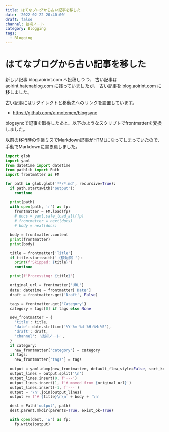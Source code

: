 ```yaml
---
title: はてなブログから古い記事を移した
date: '2022-02-22 20:40:00'
draft: false
channel: 技術ノート
category: Blogging
tags:
  - Blogging
---
```

# はてなブログから古い記事を移した

新しい記事 blog.aoirint.com へ投稿しつつ、
古い記事は aoirint.hatenablog.com に残っていましたが、
古い記事を blog.aoirint.com に移しました。

古い記事にはリダイレクトと移動先へのリンクを設置しています。

- <https://github.com/x-motemen/blogsync>

blogsyncで記事を取得したあと、以下のようなスクリプトでfrontmatterを変換しました。

以前の移行時の作業ミスでMarkdown記事がHTMLになってしまっていたので、
手動でMarkdownに書き戻しました。

```python
import glob
import yaml
from datetime import datetime
from pathlib import Path
import frontmatter as FM

for path in glob.glob('**/*.md', recursive=True):
  if path.startswith('output'):
    continue

  print(path)
  with open(path, 'r') as fp:
    frontmatter = FM.load(fp)
    # docs = yaml.safe_load_all(fp)
    # frontmatter = next(docs)
    # body = next(docs)

  body = frontmatter.content
  print(frontmatter)
  print(body)

  title = frontmatter['Title']
  if title.startswith('（移動済）'):
    print(f'Skipped: {title}')
    continue

  print(f'Processing: {title}')

  original_url = frontmatter['URL']
  date: datetime = frontmatter['Date']
  draft = frontmatter.get('Draft', False)

  tags = frontmatter.get('Category')
  category = tags[0] if tags else None

  new_frontmatter = {
    'title': title,
    'date': date.strftime('%Y-%m-%d %H:%M:%S'),
    'draft': draft,
    'channel': '技術ノート',
  }
  if category:
    new_frontmatter['category'] = category
  if tags:
    new_frontmatter['tags'] = tags

  output = yaml.dump(new_frontmatter, default_flow_style=False, sort_keys=False, allow_unicode=True)
  output_lines = output.split('\n')
  output_lines.insert(0, f'---')
  output_lines.insert(1, f'# moved from {original_url}')
  output_lines.insert(-1, f'---')
  output = '\n'.join(output_lines)
  output += f'# {title}\n\n' + body + '\n'

  dest = Path('output', path)
  dest.parent.mkdir(parents=True, exist_ok=True)

  with open(dest, 'w') as fp:
    fp.write(output)
```

